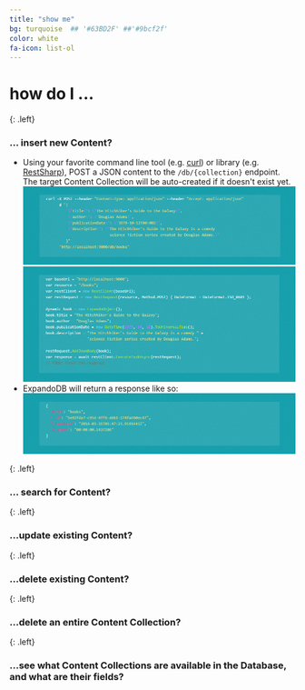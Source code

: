 ```yaml
---
title: "show me"
bg: turquoise  ## '#63BD2F' ##'#9bcf2f'
color: white
fa-icon: list-ol
---
```


# **how do I ...** 

{: .left}
### **... insert new Content?**
- Using your favorite command line tool (e.g. [curl](https://curl.haxx.se)) or library (e.g. [RestSharp](http://restsharp.org/)), POST a JSON content 
  to the `/db/{collection}` endpoint. The target Content Collection will be auto-created if it doesn't exist yet.
  ![curl Insert New](img/curl-insert-new.png)
  ![RestSharp Insert New](img/restsharp-insert-new.png)
- ExpandoDB will return a response like so:
  ![Insert response](img/insert-response.png)  

{: .left}
### **... search for Content?**

{: .left}
### **...update existing Content?**

{: .left}
### **...delete existing Content?**

{: .left}
### **...delete an entire Content Collection?**

{: .left}
### **...see what Content Collections are available in the Database, and what are their fields?** 